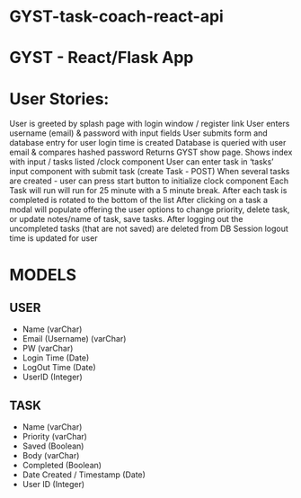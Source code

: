 # GYST-task-coach-react-api
# GYST - React/Flask App 

# User Stories: 

User is greeted by splash page with login window / register link
User enters username (email) & password with input fields
User submits form and database entry for user login time is created
Database is queried with user email & compares hashed password
Returns GYST show page. Shows index with input / tasks listed /clock component
User can enter task in ‘tasks’ input component with submit task (create Task - POST) 
When several tasks are created - user can press start button to initialize clock component
Each Task will run will run for 25 minute with a 5 minute break.
After each task is completed is rotated to the bottom of the list 
After clicking on a task a modal will populate offering the user options to change priority, delete task, or update notes/name of task, save tasks. 
After logging out the uncompleted tasks (that are not saved) are deleted from DB
Session logout time is updated for user 

# MODELS

## USER
+ Name (varChar)
+ Email (Username) (varChar)
+ PW (varChar) 
+ Login Time (Date) 
+ LogOut Time (Date)
+ UserID   (Integer)

## TASK
+ Name (varChar)
+ Priority  (varChar)
+ Saved (Boolean)
+ Body (varChar)
+ Completed (Boolean)
+ Date Created / Timestamp (Date) 
+ User ID (Integer)







